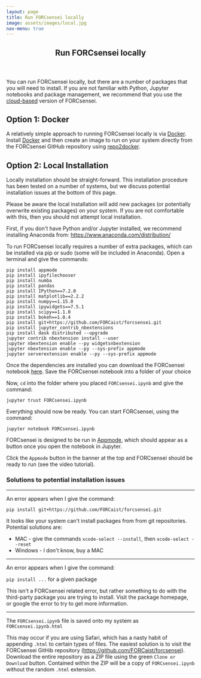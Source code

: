 ```yaml
---
layout: page
title: Run FORCsensei locally
image: assets/images/local.jpg
nav-menu: true
---
```


<!-- Main -->
<div id="main" class="alt">

<!-- One -->
<section id="one">
	<div class="inner">
		<header class="major">
			<h1>Run FORCsensei locally</h1>
		</header>

<!-- Content -->
<p> You can run FORCsensei locally, but there are a number of packages that you will need to install. If you are not familiar with Python, Jupyter notebooks and package management, we recommend that you use the <a href="https://forcaist.github.io/FORCaist.github.io/amybinder.html" target="_blank">cloud-based</a>
 version of FORCsensei.</p>

<h2>Option 1: Docker</h2>
<p>A relatively simple approach to running FORCsensei locally is via <a href="https://www.docker.com/" target="_blank">Docker</a>. Install <a href="https://www.docker.com/" target="_blank">Docker</a> and then create an image to run on your system directly from the FORCsensei GitHub repository using <a href="https://github.com/jupyter/repo2docker" target="_blank">repo2docker</a>.</p> 

<h2>Option 2: Local Installation</h2>
Locally installation should be straight-forward. This installation procedure has been tested on a number of systems, but we discuss potential installation issues at the bottom of this page.


Please be aware the local installation will add new packages (or potentially overwrite existing packages) on your system. If you are not comfortable with this, then you should not attempt local installation.


First, if you don't have Python and/or Jupyter installed, we recommend installing Anaconda from: https://www.anaconda.com/distribution/


To run FORCsensei locally requires a number of extra packages, which can be installed via pip or sudo (some will be included in Anaconda). Open a terminal and give the commands:

```
pip install appmode
pip install ipyfilechooser
pip install numba
pip install pandas
pip install IPython==7.2.0
pip install matplotlib==2.2.2
pip install numpy==1.15.0
pip install ipywidgets==7.5.1
pip install scipy==1.1.0
pip install bokeh==1.0.4
pip install git+https://github.com/FORCaist/forcsensei.git
pip install jupyter_contrib_nbextensions
pip install dask distributed --upgrade
jupyter contrib nbextension install --user
jupyter nbextension enable --py widgetsnbextension
jupyter nbextension enable --py --sys-prefix appmode
jupyter serverextension enable --py --sys-prefix appmode
```
<p>Once the dependencies are installed you can download the FORCsensei notebook <a href="https://github.com/FORCaist/forcsensei/blob/master/FORCsensei.ipynb" target="_blank">here</a>. Save the FORCsensei notebook into a folder of your choice</p> 

Now, ```cd``` into the folder where you placed ```FORCsensei.ipynb``` and give the command:
```
jupyter trust FORCsensei.ipynb
```

Everything should now be ready. You can start FORCsensei, using the command:
```
jupyter notebook FORCsensei.ipynb
```

<p> FORCsensei is designed to be run in <a href="https://github.com/oschuett/appmode" target="_blank">Appmode</a>, which should appear as a button once you open the notebook in Jupyter.</p> 

Click the ```Appmode``` button in the banner at the top and FORCsensei should be ready to run (see the video tutorial).

<h3>Solutions to potential installation issues</h3>
<HR SIZE="6">

An error appears when I give the command:

```pip install git+https://github.com/FORCaist/forcsensei.git```

It looks like your system can't install packages from from git repositories. Potential solutions are:

* MAC - give the commands ```xcode-select --install```, then ```xcode-select --reset```
* Windows - I don't know, buy a MAC

<HR SIZE="6">

An error appears when I give the command:

```pip install ...``` for a given package

This isn't a FORCsensei related error, but rather something to do with the third-party package you are trying to install. Visit the package homepage, or google the error to try to get more information.

<HR SIZE="6">

The ```FORCsensei.ipynb``` file is saved onto my system as ```FORCsensei.ipynb.html```

This may occur if you are using Safari, which has a nasty habit of appending ```.html``` to certain types of files. The easiest solution is to visit the FORCsensei GitHib repository (https://github.com/FORCaist/forcsensei). Download the entire repository as a ZIP file using the green ```Clone or Download``` button. Contained within the ZIP will be a copy of ```FORCsensei.ipynb``` without the random ```.html``` extension. 
